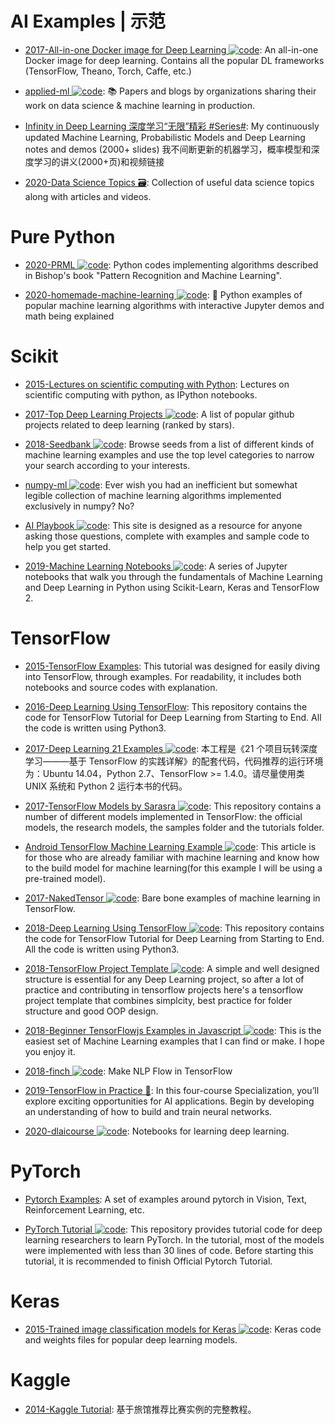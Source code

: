 # AI Examples | 示范

- [2017-All-in-one Docker image for Deep Learning ![code](https://shorturl.at/dlxyK)](https://github.com/saiprashanths/dl-docker): An all-in-one Docker image for deep learning. Contains all the popular DL frameworks (TensorFlow, Theano, Torch, Caffe, etc.)

- [applied-ml ![code](https://shorturl.at/dlxyK)](https://github.com/eugeneyan/applied-ml): 📚 Papers and blogs by organizations sharing their work on data science & machine learning in production.

- [Infinity in Deep Learning 深度学习“无限”精彩 #Series#](https://github.com/roboticcam/machine-learning-notes): My continuously updated Machine Learning, Probabilistic Models and Deep Learning notes and demos (2000+ slides) 我不间断更新的机器学习，概率模型和深度学习的讲义(2000+页)和视频链接

- [2020-Data Science Topics 🗃️](https://github.com/khuyentran1401/Data-science): Collection of useful data science topics along with articles and videos.

# Pure Python

- [2020-PRML ![code](https://shorturl.at/dlxyK)](https://github.com/ctgk/PRML): Python codes implementing algorithms described in Bishop's book "Pattern Recognition and Machine Learning".

- [2020-homemade-machine-learning ![code](https://shorturl.at/dlxyK)](https://github.com/trekhleb/homemade-machine-learning): 🤖 Python examples of popular machine learning algorithms with interactive Jupyter demos and math being explained

# Scikit

- [2015-Lectures on scientific computing with Python](https://github.com/jrjohansson/scientific-python-lectures): Lectures on scientific computing with python, as IPython notebooks.

- [2017-Top Deep Learning Projects ![code](https://shorturl.at/dlxyK)](https://github.com/aymericdamien/TopDeepLearning): A list of popular github projects related to deep learning (ranked by stars).

- [2018-Seedbank ![code](https://shorturl.at/dlxyK)](https://research.google.com/seedbank/guide/tutorial): Browse seeds from a list of different kinds of machine learning examples and use the top level categories to narrow your search according to your interests.

- [numpy-ml ![code](https://shorturl.at/dlxyK)](https://github.com/ddbourgin/numpy-ml): Ever wish you had an inefficient but somewhat legible collection of machine learning algorithms implemented exclusively in numpy? No?

- [AI Playbook ![code](https://shorturl.at/dlxyK)](http://aiplaybook.a16z.com/): This site is designed as a resource for anyone asking those questions, complete with examples and sample code to help you get started.

- [2019-Machine Learning Notebooks ![code](https://shorturl.at/dlxyK)](https://github.com/ageron/handson-ml3): A series of Jupyter notebooks that walk you through the fundamentals of Machine Learning and Deep Learning in Python using Scikit-Learn, Keras and TensorFlow 2.

# TensorFlow

- [2015-TensorFlow Examples](https://github.com/aymericdamien/TensorFlow-Examples): This tutorial was designed for easily diving into TensorFlow, through examples. For readability, it includes both notebooks and source codes with explanation.

- [2016-Deep Learning Using TensorFlow](https://github.com/anujdutt9/TensorFlow-DeepLearning): This repository contains the code for TensorFlow Tutorial for Deep Learning from Starting to End. All the code is written using Python3.

- [2017-Deep Learning 21 Examples ![code](https://shorturl.at/dlxyK)](https://github.com/hzy46/Deep-Learning-21-Examples): 本工程是《21 个项目玩转深度学习———基于 TensorFlow 的实践详解》的配套代码，代码推荐的运行环境为：Ubuntu 14.04，Python 2.7、TensorFlow >= 1.4.0。请尽量使用类 UNIX 系统和 Python 2 运行本书的代码。

- [2017-TensorFlow Models by Sarasra ![code](https://shorturl.at/dlxyK)](https://github.com/Sarasra/models): This repository contains a number of different models implemented in TensorFlow: the official models, the research models, the samples folder and the tutorials folder.

- [Android TensorFlow Machine Learning Example ![code](https://shorturl.at/dlxyK)](http://6me.us/GbWFKx): This article is for those who are already familiar with machine learning and know how to the build model for machine learning(for this example I will be using a pre-trained model).

- [2017-NakedTensor ![code](https://shorturl.at/dlxyK)](https://github.com/jostmey/NakedTensor): Bare bone examples of machine learning in TensorFlow.

- [2018-Deep Learning Using TensorFlow ![code](https://shorturl.at/dlxyK)](https://github.com/anujdutt9/TensorFlow-DeepLearning): This repository contains the code for TensorFlow Tutorial for Deep Learning from Starting to End. All the code is written using Python3.

- [2018-TensorFlow Project Template ![code](https://shorturl.at/dlxyK)](https://github.com/Mrgemy95/TensorFlow-Project-Template): A simple and well designed structure is essential for any Deep Learning project, so after a lot of practice and contributing in tensorflow projects here's a tensorflow project template that combines simplcity, best practice for folder structure and good OOP design.

- [2018-Beginner TensorFlowjs Examples in Javascript ![code](https://shorturl.at/dlxyK)](https://hpssjellis.github.io/beginner-tensorflowjs-examples-in-javascript/): This is the easiest set of Machine Learning examples that I can find or make. I hope you enjoy it.

- [2018-finch ![code](https://shorturl.at/dlxyK)](https://github.com/zhedongzheng/finch): Make NLP Flow in TensorFlow

- [2019-TensorFlow in Practice 🏫](https://www.coursera.org/specializations/tensorflow-in-practice): In this four-course Specialization, you’ll explore exciting opportunities for AI applications. Begin by developing an understanding of how to build and train neural networks.

- [2020-dlaicourse ![code](https://shorturl.at/dlxyK)](https://github.com/lmoroney/dlaicourse): Notebooks for learning deep learning.

# PyTorch

- [Pytorch Examples](https://github.com/pytorch/examples): A set of examples around pytorch in Vision, Text, Reinforcement Learning, etc.

- [PyTorch Tutorial ![code](https://shorturl.at/dlxyK)](https://github.com/yunjey/pytorch-tutorial): This repository provides tutorial code for deep learning researchers to learn PyTorch. In the tutorial, most of the models were implemented with less than 30 lines of code. Before starting this tutorial, it is recommended to finish Official Pytorch Tutorial.

# Keras

- [2015-Trained image classification models for Keras ![code](https://shorturl.at/dlxyK)](https://github.com/fchollet/deep-learning-models): Keras code and weights files for popular deep learning models.

# Kaggle

- [2014-Kaggle Tutorial](https://www.dataquest.io/blog/kaggle-tutorial/): 基于旅馆推荐比赛实例的完整教程。

